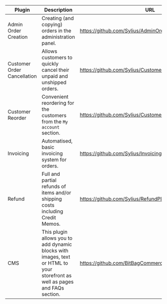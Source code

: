 

| Plugin|Description|URL|
|----|----|---|
| Admin Order Creation| Creating (and copying) orders in the administration panel.| https://github.com/Sylius/AdminOrderCreationPlugin|
| Customer Order Cancellation | Allows customers to quickly cancel their unpaid and unshipped orders.                                                        | https://github.com/Sylius/CustomerOrderCancellationPlugin |
| Customer Reorder            | Convenient reordering for the customers from the `My account` section.                                                       | https://github.com/Sylius/CustomerReorderPlugin           |
| Invoicing                   | Automatised, basic invoicing system for orders.                                                                              | https://github.com/Sylius/InvoicingPlugin                 |
| Refund                      | Full and partial refunds of items and/or shipping costs including Credit Memos.                                              | https://github.com/Sylius/RefundPlugin                    |
| CMS                         | This plugin allows you to add dynamic blocks with images, text or HTML to your storefront as well as pages and FAQs section. | https://github.com/BitBagCommerce/SyliusCmsPlugin         |
